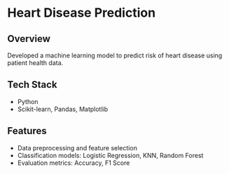 # Heart Disease Prediction 

## Overview
Developed a machine learning model to predict risk of heart disease using patient health data.

## Tech Stack
- Python
- Scikit-learn, Pandas, Matplotlib

## Features
- Data preprocessing and feature selection
- Classification models: Logistic Regression, KNN, Random Forest
- Evaluation metrics: Accuracy, F1 Score
